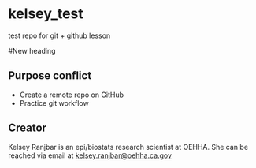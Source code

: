 # kelsey_test

test repo for git + github lesson

#New heading

## Purpose conflict

-   Create a remote repo on GitHub
-   Practice git workflow

## Creator

Kelsey Ranjbar is an epi/biostats research scientist at OEHHA. She can be reached via email at [kelsey.ranjbar@oehha.ca.gov](mailto:kelsey.ranjbar@oehha.ca.gov)
